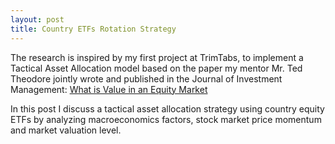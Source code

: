 ```yaml
---
layout: post
title: Country ETFs Rotation Strategy
---
```


The research is inspired by my first project at TrimTabs, to implement a Tactical Asset Allocation model based on the paper my mentor Mr. Ted Theodore jointly wrote and published in the Journal of Investment Management: [What is Value in an Equity Market](https://www.joim.com/what-is-value-in-an-equity-market/)

In this post I discuss a tactical asset allocation strategy using country equity ETFs by analyzing macroeconomics factors, stock market price momentum and market valuation level.
